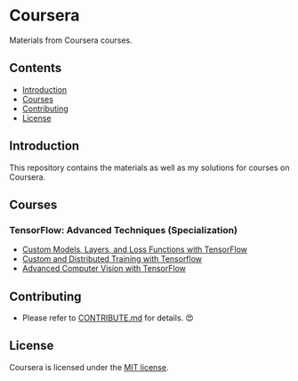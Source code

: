 # Coursera
Materials from Coursera courses.

## Contents
- [Introduction](#Introduction)
- [Courses](#Courses)
- [Contributing](#Contributing)
- [License](#License)

## Introduction
This repository contains the materials as well as my solutions for courses on Coursera.

## Courses
### TensorFlow: Advanced Techniques (Specialization)
- [Custom Models, Layers, and Loss Functions with TensorFlow](./custom-models-layers-and-loss-functions-with-tensorFlow/)
- [Custom and Distributed Training with Tensorflow](./custom-and-distributed-training-with-tensorflow/)
- [Advanced Computer Vision with TensorFlow](./advanced-computer-vision-with-tensorflow/)

## Contributing
- Please refer to [CONTRIBUTE.md](./CONTRIBUTE.md) for details. :heart_eyes:

## License
Coursera is licensed under the [MIT license](./LICENSE).
